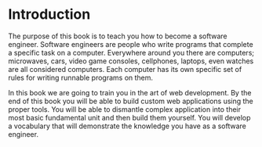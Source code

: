 # Introduction
The purpose of this book is to teach you how to become a software engineer. Software engineers are people who write programs that complete a specific task on a computer. Everywhere around you there are computers; microwaves, cars, video game consoles, cellphones, laptops, even watches are all considered computers. Each computer has its own specific set of rules for writing runnable programs on them.

In this book we are going to train you in the art of web development. By the end of this book you will be able to build custom web applications using the proper tools. You will be able to dismantle complex application into their most basic fundamental unit and then build them yourself. You will develop a vocabulary that will demonstrate the knowledge you have as a software engineer. 

